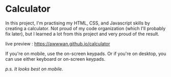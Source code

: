 # Calculator

In this project, I'm practising my HTML, CSS, and Javascript skills by creating a calculator. Not proud of my code organization (which I'll probably fix later), but I learned a lot from this project and very proud of the result. 

live preview : https://awwwan.github.io/calculator

If you're on mobile, use the on-screen keypads. Or if you're on desktop, you can use either keyboard or on-screen keypads.

_p.s. It looks best on mobile._
